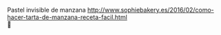 Pastel invisible de manzana	http://www.sophiebakery.es/2016/02/como-hacer-tarta-de-manzana-receta-facil.html	
਍